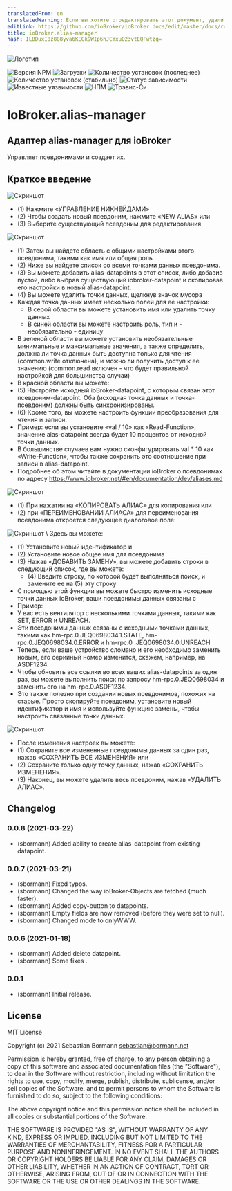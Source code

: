 ```yaml
---
translatedFrom: en
translatedWarning: Если вы хотите отредактировать этот документ, удалите поле «translationFrom», в противном случае этот документ будет снова автоматически переведен
editLink: https://github.com/ioBroker/ioBroker.docs/edit/master/docs/ru/adapterref/iobroker.alias-manager/README.md
title: ioBroker.alias-manager
hash: ILBDuxI8z888yva6KEGk9WIp6hJCYxuO23vtEQFwtzg=
---
```

![Логотип](../../../en/adapterref/iobroker.alias-manager/admin/alias-manager.png)

![Версия NPM](http://img.shields.io/npm/v/iobroker.alias-manager.svg)
![Загрузки](https://img.shields.io/npm/dm/iobroker.alias-manager.svg)
![Количество установок (последнее)](http://iobroker.live/badges/alias-manager-installed.svg)
![Количество установок (стабильно)](http://iobroker.live/badges/alias-manager-stable.svg)
![Статус зависимости](https://img.shields.io/david/sbormann/iobroker.alias-manager.svg)
![Известные уязвимости](https://snyk.io/test/github/sbormann/ioBroker.alias-manager/badge.svg)
![НПМ](https://nodei.co/npm/iobroker.alias-manager.png?downloads=true)
![Трэвис-Си](http://img.shields.io/travis/sbormann/ioBroker.alias-manager/master.svg)

# IoBroker.alias-manager
## Адаптер alias-manager для ioBroker
Управляет псевдонимами и создает их.

## Краткое введение
![Скриншот](../../../en/adapterref/iobroker.alias-manager/img/manual_screenshot_1.png)

* (1) Нажмите «УПРАВЛЕНИЕ НИКНЕЙДАМИ»
* (2) Чтобы создать новый псевдоним, нажмите «NEW ALIAS» или
* (3) Выберите существующий псевдоним для редактирования

![Скриншот](../../../en/adapterref/iobroker.alias-manager/img/manual_screenshot_2b.png)

* (1) Затем вы найдете область с общими настройками этого псевдонима, такими как имя или общая роль
* (2) Ниже вы найдете список со всеми точками данных псевдонима.
* (3) Вы можете добавить alias-datapoints в этот список, либо добавив пустой, либо выбрав существующий iobroker-datapoint и скопировав его настройки в новый alias-datapoint.
* (4) Вы можете удалить точки данных, щелкнув значок мусора
* Каждая точка данных имеет несколько полей для ее настройки:
    * В серой области вы можете установить имя или удалить точку данных
    * В синей области вы можете настроить роль, тип и - необязательно - единицу
* В зеленой области вы можете установить необязательные минимальные и максимальные значения, а также определить, должна ли точка данных быть доступна только для чтения (common.write отключена), и можно ли получить доступ к ее значению (common.read включен - что будет правильной настройкой для большинства случаи)
* В красной области вы можете:
* (5) Настройте исходный ioBroker-datapoint, с которым связан этот псевдоним-datapoint. Оба (исходная точка данных и точка-псевдоним) должны быть синхронизированы.
* (6) Кроме того, вы можете настроить функции преобразования для чтения и записи.
* Пример: если вы установите «val / 10» как «Read-Function», значение aias-datapoint всегда будет 10 процентов от исходной точки данных.
* В большинстве случаев вам нужно сконфигурировать val * 10 как «Write-Function», чтобы также сохранить это соотношение при записи в alias-datapoint.
* Подробнее об этом читайте в документации ioBroker о псевдонимах по адресу https://www.iobroker.net/#en/documentation/dev/aliases.md

![Скриншот](../../../en/adapterref/iobroker.alias-manager/img/manual_screenshot_3.png)

* (1) При нажатии на «КОПИРОВАТЬ АЛИАС» для копирования или
* (2) при «ПЕРЕИМЕНОВАНИИ АЛИАСА» для переименования псевдонима откроется следующее диалоговое поле:

![Скриншот](../../../en/adapterref/iobroker.alias-manager/img/manual_screenshot_4.png) \ Здесь вы можете:

* (1) Установите новый идентификатор и
* (2) Установите новое общее имя для псевдонима
* (3) Нажав «ДОБАВИТЬ ЗАМЕНУ», вы можете добавить строки в следующий список, где вы можете:
    * (4) Введите строку, по которой будет выполняться поиск, и замените ее на (5) эту строку
* С помощью этой функции вы можете быстро изменить исходные точки данных ioBroker, ваши псевдонимы данных связаны с
* Пример:
* У вас есть вентилятор с несколькими точками данных, такими как SET, ERROR и UNREACH.
* Эти псевдонимы данных связаны с исходными точками данных, такими как hm-rpc.0.JEQ0698034.1.STATE, hm-rpc.0.JEQ0698034.0.ERROR и hm-rpc.0 .JEQ0698034.0.UNREACH
* Теперь, если ваше устройство сломано и его необходимо заменить новым, его серийный номер изменится, скажем, например, на ASDF1234.
* Чтобы обновить все ссылки во всех ваших alias-datapoints за один раз, вы можете выполнить поиск по запросу hm-rpc.0.JEQ0698034 и заменить его на hm-rpc.0.ASDF1234.
* Это также полезно при создании новых псевдонимов, похожих на старые. Просто скопируйте псевдоним, установите новый идентификатор и имя и используйте функцию замены, чтобы настроить связанные точки данных.

![Скриншот](../../../en/adapterref/iobroker.alias-manager/img/manual_screenshot_5.png)

* После изменения настроек вы можете:
* (1) Сохраните все измененные псевдонимы данных за один раз, нажав «СОХРАНИТЬ ВСЕ ИЗМЕНЕНИЯ» или
* (2) Сохраните только одну точку данных, нажав «СОХРАНИТЬ ИЗМЕНЕНИЯ».
* (3) Наконец, вы можете удалить весь псевдоним, нажав «УДАЛИТЬ АЛИАС».

## Changelog

### 0.0.8 (2021-03-22)
* (sbormann) Added ability to create alias-datapoint from existing datapoint.

### 0.0.7 (2021-03-21)
* (sbormann) Fixed typos.
* (sbormann) Changed the way ioBroker-Objects are fetched (much faster).
* (sbormann) Added copy-button to datapoints.
* (sbormann) Empty fields are now removed (before they were set to null).
* (sbormann) Changed mode to onlyWWW.

### 0.0.6 (2021-01-18)
* (sbormann) Added delete datapoint.
* (sbormann) Some fixes .

### 0.0.1
* (sbormann) Initial release.

## License
MIT License

Copyright (c) 2021 Sebastian Bormann <sebastian@bormann.net>

Permission is hereby granted, free of charge, to any person obtaining a copy
of this software and associated documentation files (the "Software"), to deal
in the Software without restriction, including without limitation the rights
to use, copy, modify, merge, publish, distribute, sublicense, and/or sell
copies of the Software, and to permit persons to whom the Software is
furnished to do so, subject to the following conditions:

The above copyright notice and this permission notice shall be included in all
copies or substantial portions of the Software.

THE SOFTWARE IS PROVIDED "AS IS", WITHOUT WARRANTY OF ANY KIND, EXPRESS OR
IMPLIED, INCLUDING BUT NOT LIMITED TO THE WARRANTIES OF MERCHANTABILITY,
FITNESS FOR A PARTICULAR PURPOSE AND NONINFRINGEMENT. IN NO EVENT SHALL THE
AUTHORS OR COPYRIGHT HOLDERS BE LIABLE FOR ANY CLAIM, DAMAGES OR OTHER
LIABILITY, WHETHER IN AN ACTION OF CONTRACT, TORT OR OTHERWISE, ARISING FROM,
OUT OF OR IN CONNECTION WITH THE SOFTWARE OR THE USE OR OTHER DEALINGS IN THE
SOFTWARE.